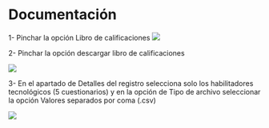 <h1> Documentación</h1>
 
1-	Pinchar la opción Libro de calificaciones
<img src="https://lh3.googleusercontent.com/pw/AP1GczN43aea-KWNAmXGox0yU9BcLwb8WKb5RKQEXOjgH5yPneOSSUBf4ngt-iA2uP8Oq79tuJLCGQpmPhizFwmLxXoUNjQztTvJ58XCfC74BdHY2MRwTqoKVtcb0X3K5f6QDx7PIRh28i3mvzviHS4rMHig=w598-h259-s-no-gm?authuser=0">



2-	Pinchar la opción descargar libro de calificaciones


<img src="https://lh3.googleusercontent.com/pw/AP1GczNWTDoHsq9B7IgWM1Wg1GKk1Zy9-rnE1oFIxGlvOQisqRk8aRK9UsdU6lvtA0IZu3WcMD4Cx4Iecrfb9l5ADpk209rYUIk6mNwMAZKVEvbgyQSHqfmXea6n8z_rp_ezA6Smr_R4oRtyfkaETRxxrztY=w598-h174-s-no-gm?authuser=0">





3-	En el apartado de Detalles del registro selecciona solo los habilitadores tecnológicos (5 cuestionarios) y en la opción de Tipo de archivo seleccionar la opción Valores separados por coma (.csv)

<img src="https://lh3.googleusercontent.com/pw/AP1GczOtZpySaWJ7KAmWXQ0Sil8armR5MJFnYEr59s6humkndHy-uNwfC29At3a0Q0xKdnm0lOCV6mnuzKiMwY1Gb3JuunuD1pn_FauoAgvA8YXkOjVLZq40aqoJ42w8mUaoEJMt8V9nvO5WJyiqE9QNsKC2=w398-h682-s-no-gm?authuser=0">
